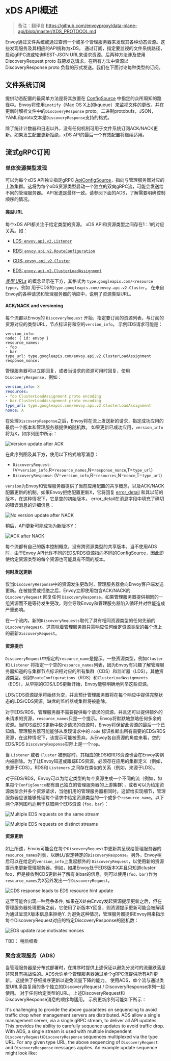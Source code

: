 # xDS API概述

> 备注：翻译自 https://github.com/envoyproxy/data-plane-api/blob/master/XDS_PROTOCOL.md



Envoy通过文件系统或通过查询一个或多个管理服务器来发现其各种动态资源。这些发现服务及其相应的API统称为xDS。 通过订阅，指定要监视的文件系统路径，启动gRPC流或轮询REST-JSON URL来请求资源。后两种方法涉及使用DiscoveryRequest proto 载荷发送请求。在所有方法中资源以DiscoveryResponse proto 负载的形式发送。我们在下面讨论每种类型的订阅。

## 文件系统订阅

提供动态配置的最简单方法是将其放置在 [ConfigSource](https://www.envoyproxy.io/docs/envoy/latest/api-v2/api/v2/core/config_source.proto#core-configsource) 中指定的众所周知的路径中。Envoy将使用`inotify`（Mac OS X上的kqueue）来监视文件的更改，并在更新时解析文件中的`DiscoveryResponse` proto。二进制protobufs，JSON，YAML和proto文本是`DiscoveryResponse`支持的格式。

除了统计计数器和日志以外，没有任何机制可用于文件系统订阅ACK/NACK更新。如果发生配置更新拒绝，xDS API的最后一个有效配置将继续适用。

## 流式gRPC订阅

### 单体资源类型发现

可以为每个xDS API独立指定gRPC  [ApiConfigSource](https://www.envoyproxy.io/docs/envoy/latest/api-v2/api/v2/core/config_source.proto#core-apiconfigsource)，指向与管理服务器对应的上游集群。这将为每个xDS资源类型启动一个独立的双向gRPC流，可能会发送给不同的管理服务器。 API发送是最终一致。请参阅下面的ADS，了解需要明确控制顺序的情况。

#### 类型URL

每个xDS API都关注于给定类型的资源。 xDS API和资源类型之间存在1：1的对应关系。如：

- [LDS: `envoy.api.v2.Listener`](https://github.com/envoyproxy/data-plane-api/blob/master/envoy/api/v2/lds.proto)

- [RDS: `envoy.api.v2.RouteConfiguration`](https://github.com/envoyproxy/data-plane-api/blob/master/envoy/api/v2/rds.proto)

- [CDS: `envoy.api.v2.Cluster`](https://github.com/envoyproxy/data-plane-api/blob/master/envoy/api/v2/cds.proto)

- [EDS: `envoy.api.v2.ClusterLoadAssignment`](https://github.com/envoyproxy/data-plane-api/blob/master/envoy/api/v2/eds.proto)

[*类型 URLs*](https://developers.google.com/protocol-buffers/docs/proto3#any) 的概念显示在下方，其格式为 `type.googleapis.com/<resource type>`，例如 用于CDS的`type.googleapis.com/envoy.api.v2.Cluster`。 在来自Envoy的各种请求和管理服务器的响应中，说明了资源类型URL。

#### ACK/NACK and versioning

每个流都以Envoy的 `DiscoveryRequest` 开始，指定要订阅的资源列表，与订阅的资源对应的类型URL，节点标识符和空的`version_info`。 示例EDS请求可能是：

```ymal
version_info:
node: { id: envoy }
resource_names:
- foo
- bar
type_url: type.googleapis.com/envoy.api.v2.ClusterLoadAssignment
response_nonce:
```

管理服务器可以立即回复，或者当请求的资源可用时回复，使用`DiscoveryResponse`，例如：

```yaml
version_info: X
resources:
- foo ClusterLoadAssignment proto encoding
- bar ClusterLoadAssignment proto encoding
type_url: type.googleapis.com/envoy.api.v2.ClusterLoadAssignment
nonce: A
```

在处理`DiscoveryResponse`之后，Envoy将在流上发送新的请求，指定成功应用的最后一个版本和管理服务器提供的随机数。 如果更新已成功应用，`version_info`将为X，如序列图中所示：

![Version update after ACK](https://github.com/envoyproxy/data-plane-api/raw/master/diagrams/simple-ack.svg?sanitize=true)

在此序列图及其下方，使用以下格式缩写消息：

- `DiscoveryRequest`: (V=`version_info`,R=`resource_names`,N=`response_nonce`,T=`type_url`)
- `DiscoveryResponse`: (V=`version_info`,R=`resources`,N=`nonce`,T=`type_url`)

`version`为Envoy和管理服务器提供了当前应用配置的共享概念，以及ACK/NACK配置更新的机制。如果Envoy拒绝配置更新X，它将回复 [error_detail](https://www.envoyproxy.io/docs/envoy/latest/api-v2/api/v2/discovery.proto#envoy-api-field-discoveryrequest-error-detail) 和其以前的版本，在这种情况下，它是空的初始版本。 error_detail在消息字段中填充了确切的错误消息的详细信息：

![No version update after NACK](https://github.com/envoyproxy/data-plane-api/raw/master/diagrams/simple-nack.svg?sanitize=true)

稍后，API更新可能成功为新版本Y：

![ACK after NACK](https://github.com/envoyproxy/data-plane-api/raw/master/diagrams/later-ack.svg?sanitize=true)

每个流都有自己的版本控制概念，没有跨资源类型的共享版本。当不使用ADS时，由于Envoy API允许不同的EDS/RDS资源指向不同的ConfigSource，因此即使给定资源类型的每个资源也可能具有不同的版本。

#### 何时发送更新

仅当`DiscoveryResponse`中的资源发生更改时，管理服务器会向Envoy客户端发送更新。在被接受或拒绝之后，Envoy立即使用包含ACK/NACK的`DiscoveryRequest` 回复任何 `DiscoveryResponse`。如果管理服务器提供相同的一组资源而不是等待发生更改，则会导致Envoy和管理服务器陷入循环并对性能造成严重影响。

在一个流内，新的`DiscoveryRequests`取代了具有相同资源类型的任何先前的`DiscoveryRequest`。这意味着管理服务器只需响应任何给定资源类型的每个流上的最新`DiscoveryRequest`。

#### 资源提示

`DiscoveryRequest`中指定的`resource_name`是提示。一些资源类型，例如`Cluster`和 `Listener` 将指定一个空的`resource_names`列表，因为Envoy有兴趣了解管理服务器知道的与集群节点标识相对应的所有集群（CDS）和监听器（LDS）。其他资源类型，例如`RouteConfigurations`（RDS）和`ClusterLoadAssignments`（EDS），从早期的CDS/LDS更新开始，Envoy能够明确地列举这些资源。

LDS/CDS资源提示将始终为空，并且预计管理服务器将在每个响应中提供完整状态的LDS/CDS资源。缺席的监听器或集群将被删除。

对于EDS/RDS，管理服务器不需要提供每个请求的资源，并且还可以提供额外的未请求的资源，`resource_names`只是一个提示。Envoy将默默地忽略任何多余的资源。当RDS或EDS更新中缺少请求的资源时，Envoy将保留此资源的最后一个已知值。管理服务器可能能够从发现请求中的 `node` 标识推断出所有需要的EDS/RDS资源，在这种情况下，该提示可能被丢弃。从Envoy各自资源的角度来看，空的EDS/RDS `DiscoveryResponse`实际上是一个`nop`。

当 `Listener` 或者 `Cluster` 被删除时，其相应的EDS和RDS资源也会在Envoy实例内被删除。为了让Envoy知道或跟踪EDS资源，必须存在应用的集群定义（例如，来源于CDS）。RDS和 `Listeners` 之间存在类似的关系（例如，来源于LDS）。

对于EDS/RDS，Envoy可以为给定类型的每个资源生成一个不同的流（例如，如果每个`ConfigSource`都有自己独立的管理服务器的上游集群），或者可以为给定资源类型合并多个资源请求，当他们用的管理服务器相同时。这留给实现细节，管理服务器应该能够处理每个请求中给定资源类型的一个或多个`resource_name`。以下两个序列图均适用于获取两个EDS资源 `{foo，bar}`：

![Multiple EDS requests on the same stream](https://github.com/envoyproxy/data-plane-api/raw/master/diagrams/eds-same-stream.svg?sanitize=true)

![Multiple EDS requests on distinct streams](https://github.com/envoyproxy/data-plane-api/raw/master/diagrams/eds-distinct-stream.svg?sanitize=true)

#### 资源更新

如上所述，Envoy可能会在每个`DiscoveryRequest`中更新其呈现给管理服务器的`resource_names`列表，以确认/否定特定的`DiscoveryResponse`。另外，Envoy稍后可以在给定的`version_info`上发起额外的 `DiscoveryRequest`，以使用新的资源提示来更新管理服务器。例如，如果Envoy处于EDS版本X并且只知道cluster foo，但是接收到CDS更新并了解有关bar的信息，则可以使用`{foo，bar}`作为`resource_names`为X另外发出一个`DiscoveryRequest`。

![CDS response leads to EDS resource hint update](https://github.com/envoyproxy/data-plane-api/raw/master/diagrams/cds-eds-resources.svg?sanitize=true)

这里可能会出现一种竞争条件; 如果在X处由Envoy发起资源提示更新之后，但在管理服务器处理更新之前，它使用了新版本Y回复，则资源提示更新可能会被解读为通过呈现X版本信息来拒绝Y. 为避免这种情况，管理服务器提供Envoy用来指示每个DiscoveryRequest对应的特定DiscoveryResponse的随机数：

![EDS update race motivates nonces](https://github.com/envoyproxy/data-plane-api/raw/master/diagrams/update-race.svg?sanitize=true)



TBD： 稍后细看

### 聚合发现服务（ADS）

当管理服务器是分布式部署时，在排序时提供上述保证以避免分发时的流量跌落是非常具有挑战性的。ADS允许单个管理服务器通过单个gRPC流提供所有API更新。 这提供了仔细排序更新以避免流量下降的能力。 使用ADS，单个流与通过类型URL多路复用的多个独立的DiscoveryRequest / DiscoveryResponse序列一起使用。 对于任何给定类型的URL，上述DiscoveryRequest和DiscoveryResponse消息的顺序均适用。 示例更新序列可能如下所示：

It's challenging to provide the above guarantees on sequencing to avoid traffic drop when management servers are distributed. ADS allow a single management server, via a single gRPC stream, to deliver all API updates. This provides the ability to carefully sequence updates to avoid traffic drop. With ADS, a single stream is used with multiple independent `DiscoveryRequest`/`DiscoveryResponse` sequences multiplexed via the type URL. For any given type URL, the above sequencing of `DiscoveryRequest` and `DiscoveryResponse` messages applies. An example update sequence might look like: